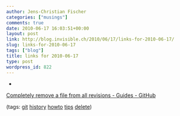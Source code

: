 ```yaml
---
author: Jens-Christian Fischer
categories: ["musings"]
comments: true
date: 2010-06-17 16:03:51+00:00
layout: post
link: http://blog.invisible.ch/2010/06/17/links-for-2010-06-17/
slug: links-for-2010-06-17
tags: ["blog"]
title: links for 2010-06-17
type: post
wordpress_id: 822
---
```


  * 
                

[Completely remove a file from all revisions - Guides - GitHub](http://github.com/guides/completely-remove-a-file-from-all-revisions)


                
                

(tags: [git](http://delicious.com/jaycee/git) [history](http://delicious.com/jaycee/history) [howto](http://delicious.com/jaycee/howto) [tips](http://delicious.com/jaycee/tips) [delete](http://delicious.com/jaycee/delete))


            
